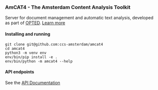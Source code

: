 ### AmCAT4 - The Amsterdam Content Analysis Toolkit

Server for document management and automatic text analysis, developed as part of [OPTED](https://opted.eu). 
[Learn more](https://opted.eu/fileadmin/user_upload/k_opted/OPTED_deliverable_D7.1.pdf)

#### Installing and running

```
git clone git@github.com:ccs-amsterdam/amcat4
cd amcat4
python3 -m venv env
env/bin/pip install -e .
env/bin/python -m amcat4 --help
```

#### API endpoints

See the [API Documentation](apidoc.md)

